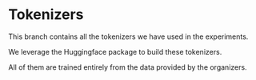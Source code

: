 # Tokenizers

This branch contains all the tokenizers we have used in the experiments.<br>

We leverage the Huggingface package to build these tokenizers.<br>

All of them are trained entirely from the data provided by the organizers.<br>
